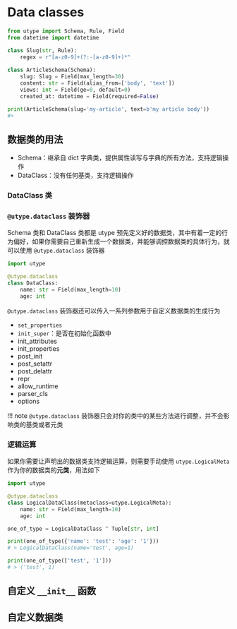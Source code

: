# Data classes
```python
from utype import Schema, Rule, Field
from datetime import datetime

class Slug(str, Rule):  
    regex = r"[a-z0-9]+(?:-[a-z0-9]+)*"
    
class ArticleSchema(Schema):
	slug: Slug = Field(max_length=30)
	content: str = Field(alias_from=['body', 'text'])
	views: int = Field(ge=0, default=0)
	created_at: datetime = Field(required=False)

print(ArticleSchema(slug='my-article', text=b'my article body'))
#>
```

## 数据类的用法

 * Schema：继承自 dict 字典类，提供属性读写与字典的所有方法，支持逻辑操作
 * DataClass：没有任何基类，支持逻辑操作


### DataClass 类


### `@utype.dataclass` 装饰器

Schema 类和 DataClass 类都是 utype 预先定义好的数据类，其中有着一定的行为偏好，如果你需要自己重新生成一个数据类，并能够调控数据类的具体行为，就可以使用 `@utype.dataclass` 装饰器

```python
import utype

@utype.dataclass  
class DataClass:  
    name: str = Field(max_length=10)  
    age: int
```


`@utype.dataclass` 装饰器还可以传入一系列参数用于自定义数据类的生成行为
* `set_properties`
* `init_super`：是否在初始化函数中
* init_attributes
* init_properties
* post_init
* post_setattr
* post_delattr
* repr
* allow_runtime
* parser_cls
* options

!!! note
	 `@utype.dataclass` 装饰器只会对你的类中的某些方法进行调整，并不会影响类的基类或者元类

### 逻辑运算

如果你需要让声明出的数据类支持逻辑运算，则需要手动使用 `utype.LogicalMeta` 作为你的数据类的**元类**，用法如下
```python
import utype

@utype.dataclass  
class LogicalDataClass(metaclass=utype.LogicalMeta):  
    name: str = Field(max_length=10)  
    age: int

one_of_type = LogicalDataClass ^ Tuple[str, int]

print(one_of_type({'name': 'test': 'age': '1'}))
# > LogicalDataClass(name='test', age=1)

print(one_of_type(['test', '1']))
# > ('test', 1)
```


## 自定义 `__init__` 函数


## 自定义数据类

